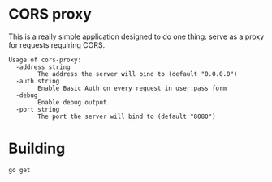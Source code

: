 # CORS proxy

This is a really simple application designed to do one thing: serve as a proxy for requests requiring CORS.

```
Usage of cors-proxy:
  -address string
        The address the server will bind to (default "0.0.0.0")
  -auth string
        Enable Basic Auth on every request in user:pass form
  -debug
        Enable debug output
  -port string
        The port the server will bind to (default "8080")
```

# Building

```
go get 
```
